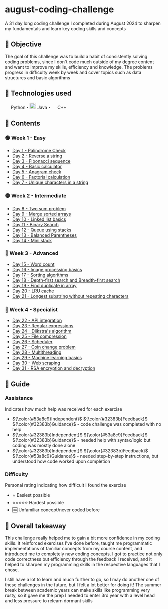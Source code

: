 # august-coding-challenge
A 31 day long coding challenge I completed during August 2024 to sharpen my fundamentals and learn key coding skills and concepts

## 📜 Objective 
The goal of this challenge was to build a habit of consistently solving coding problems, since I don't code much outside of my degree content and want to improve my skills, efficiency and knowledge.  The problems progress in difficulty week by week and cover topics such as data structures and basic algorithms

## 💾 Technologies used
<img src="https://github.com/user-attachments/assets/7d285894-8452-4382-9eb4-59ed43c78129" height="15" width="15" valign="center"> Python・<img src="https://github.com/user-attachments/assets/4fa4459c-aa24-4b89-9d92-e033fdcfe347" height="20" width="20" valign="center"> Java・<img src="https://github.com/user-attachments/assets/22ec92c6-2db2-4d7b-b667-404f3f25a757" height="15" width="15" valign="center">  C++

## 📑 Contents
### 🟢 Week 1 - Easy
- [Day 1 - Palindrome Check](day1/)
- [Day 2 - Reverse a string](day2/)
- [Day 3 - Fibonacci sequence](day3/)
- [Day 4 - Basic calculator](day4/)
- [Day 5 - Anagram check](day5/)
- [Day 6 - Factorial calculation](day6/)
- [Day 7 - Unique characters in a string](day7/)
### 🟡 Week 2 - Intermediate
- [Day 8 - Two sum problem](day8/)
- [Day 9 - Merge sorted arrays](day9/)
- [Day 10 - Linked list basics](day10/)
- [Day 11 - Binary Search](day11/)
- [Day 12 - Queue using stacks](day12/)
- [Day 13 - Balanced Parentheses](day13/)
- [Day 14 - Mini stack](day14/)
### 🔴 Week 3 - Advanced
- [Day 15 - Word count](day15/)
- [Day 16 - Image processing basics](day16/)
- [Day 17 - Sorting algorithms](day17/)
- [Day 18 - Depth-first search and Breadth-first search](day18/)
- [Day 19 - Find duplicate in array](day19/)
- [Day 20 - LRU cache](day20/)
- [Day 21 - Longest substring without repeating characters ](day21/)
### 🔵 Week 4 - Specialist
- [Day 22 - API integration](day22/)
- [Day 23 - Regular expressions](day23/)
- [Day 24 - Dijkstra's algorithm](day24/)
- [Day 25 - File compression](day25/)
- [Day 26 - Scheduler](day26/)
- [Day 27 - Coin change problem](day27/)
- [Day 28 - Multithreading](day28/)
- [Day 29 - Machine learning basics](day29/)
- [Day 30 - Web scraping](day30/)
- [Day 31 - RSA encryption and decryption](day31/)

## 📖 Guide
### Assistance
Indicates how much help was received for each exercise
-  ${\color{#53a8c9}Independent}$ ${\color{#32383b}Feedback}$ ${\color{#32383b}Guidance}$ - code challenge was completed with no help
-  ${\color{#32383b}Independent}$ ${\color{#53a8c9}Feedback}$ ${\color{#32383b}Guidance}$ - needed help with syntax/logic but coding was mostly done alone
-  ${\color{#32383b}Independent}$ ${\color{#32383b}Feedback}$ ${\color{#53a8c9}Guidance}$ - needed step-by-step instructions, but understood how code worked upon completion

### Difficulty
Personal rating indicating how difficult I found the exercise
- ⭐ Easiest possible
- ⭐⭐⭐⭐⭐ Hardest possible
- 🆕 Unfamiliar concept/never coded before

## 💭 Overall takeaway
This challenge really helped me to gain a bit more confidence in my coding skills. It reinforced exercises I've done before, taught me programmatic implementations of familiar concepts from my course content, and introduced me to completely new coding concepts. I got to practice not only code correctness but efficiency through the feedback I received, and it helped to sharpen my programming skills in the respective languages that I chose.

I still have a lot to learn and much further to go, so I may do another one of these challenges in the future, but I felt a lot better for doing it! The summer break between academic years can make skills like programming very rusty, so it gave me the prep I needed to enter 3rd year with a level head and less pressure to relearn dormant skills
